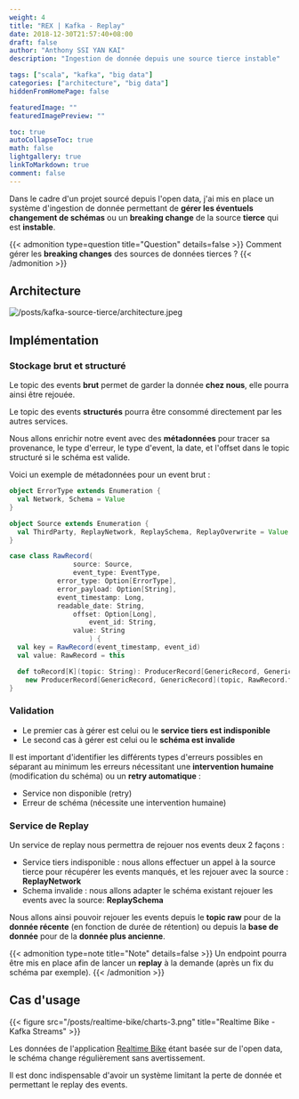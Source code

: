 ```yaml
---
weight: 4
title: "REX | Kafka - Replay"
date: 2018-12-30T21:57:40+08:00
draft: false
author: "Anthony SSI YAN KAI"
description: "Ingestion de donnée depuis une source tierce instable"

tags: ["scala", "kafka", "big data"]
categories: ["architecture", "big data"]
hiddenFromHomePage: false

featuredImage: ""
featuredImagePreview: ""

toc: true
autoCollapseToc: true
math: false
lightgallery: true
linkToMarkdown: true
comment: false
---
```


Dans le cadre d'un projet sourcé depuis l'open data, j'ai mis en place un système d'ingestion de donnée permettant de **gérer les éventuels changement de schémas** ou un **breaking change** de la source **tierce** qui est **instable**.

{{< admonition type=question title="Question" details=false >}}
Comment gérer les **breaking changes** des sources de données tierces ?
{{< /admonition >}}

## Architecture

![/posts/kafka-source-tierce/architecture.jpeg](/posts/kafka-source-tierce/architecture.jpeg)

## Implémentation

### Stockage brut et structuré

Le topic des events **brut** permet de garder la donnée **chez nous**, elle pourra ainsi être rejouée.

Le topic des events **structurés** pourra être consommé directement par les autres services.

Nous allons enrichir notre event avec des **métadonnées** pour tracer sa provenance, le type d'erreur, le type d'event, la date, et l'offset dans le topic structuré si le schéma est valide.

Voici un exemple de métadonnées pour un event brut :

```scala
object ErrorType extends Enumeration {
  val Network, Schema = Value
}

object Source extends Enumeration {
  val ThirdParty, ReplayNetwork, ReplaySchema, ReplayOverwrite = Value
}

case class RawRecord(
	            source: Source,
	            event_type: EventType,
		    error_type: Option[ErrorType],
		    error_payload: Option[String],
		    event_timestamp: Long,
		    readable_date: String,
	            offset: Option[Long],
                    event_id: String,
	            value: String
                    ) {
  val key = RawRecord(event_timestamp, event_id)
  val value: RawRecord = this

  def toRecord[K](topic: String): ProducerRecord[GenericRecord, GenericRecord] =
    new ProducerRecord[GenericRecord, GenericRecord](topic, RawRecord.format.to(key), RawRecord.format.to(value))
}
```

### Validation
- Le premier cas à gérer est celui ou le **service tiers est indisponible**
- Le second cas à gérer est celui ou le **schéma est invalide**

Il est important d'identifier les différents types d'erreurs possibles en séparant au minimum les erreurs nécessitant une **intervention humaine** (modification du schéma) ou un **retry automatique** :

- Service non disponible (retry)
- Erreur de schéma (nécessite une intervention humaine)


### Service de Replay

Un service de replay nous permettra de rejouer nos events deux 2 façons :

- Service tiers indisponible : nous allons effectuer un appel à la source tierce pour récupérer les events manqués, et les rejouer avec la source : **ReplayNetwork**
- Schema invalide : nous allons adapter le schéma existant rejouer les events avec la source: **ReplaySchema**

Nous allons ainsi pouvoir rejouer les events depuis le **topic raw** pour de la **donnée récente** (en fonction de durée de rétention) ou depuis la **base de donnée** pour de la **donnée plus ancienne**.

{{< admonition type=note title="Note" details=false >}}
Un endpoint pourra être mis en place afin de lancer un **replay** à la demande (après un fix du schéma par exemple).
{{< /admonition >}}

## Cas d'usage

{{< figure src="/posts/realtime-bike/charts-3.png" title="Realtime Bike - Kafka Streams" >}}

Les données de l'application [Realtime Bike](http://realtime-bike.fr) étant basée sur de l'open data, le schéma change régulièrement sans avertissement.

Il est donc indispensable d'avoir un système limitant la perte de donnée et permettant le replay des events.

